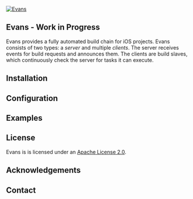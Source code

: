[![Evans](http://i.imgur.com/EIBoAXM.jpg)](https://labs.magnet.me/)
## Evans - Work in Progress
Evans provides a fully automated build chain for iOS projects.
Evans consists of two types: a *server* and multiple *clients*.
The server receives events for build requests and announces them.
The clients are build slaves, which continuously check the server for tasks it can execute.

## Installation

## Configuration

## Examples

## License
Evans is is licensed under an [Apache License 2.0](http://www.apache.org/licenses/LICENSE-2.0).

## Acknowledgements

## Contact

